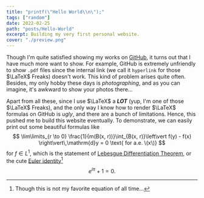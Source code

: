 ```yaml
---
title: "printf(\"Hello World\\n\");"
tags: ["random"]
date: 2022-02-25
path: "posts/Hello-World"
excerpt: Building my very first personal website.
cover: "./preview.png"
---
```


Though I'm quite satisfied showing my works on [GitHub](https://github.com/sleepymalc), it turns out that I have much more want to show. For example, GitHub is extremely unfriendly to show `.pdf` files since the internal link (we call it $\texttt{hyperlink}$ for those $\LaTeX$ Freaks) doesn't work. This kind 
of problem arises quite often. Besides, my only hobby these days is *photographing*, and as you can imagine, it's awkward to show your photos there...

Apart from all these, since I use $\LaTeX$ a ***LOT*** (yup, I'm one of those $\LaTeX$ Freaks), and the only way I know how to render $\LaTeX$ formulas on GitHub is *ugly*, and there are a bunch of limitations. Hence, this pushed me to build this website eventually.
To demonstrate, we can easily print out some beautiful formulas like 
$$
\lim\limits_{r \to 0} \frac{1}{m(B(x, r))}\int_{B(x, r)}\left\vert f(y) - f(x) \right\vert\,\mathrm{d}y = 0 \text{ for a.e. \(x\)}
$$
for $f\in L^1$, which is the statement of [Lebesgue Differentiation Theorem](https://en.wikipedia.org/wiki/Lebesgue_differentiation_theorem), or the cute [Euler identity](https://en.wikipedia.org/wiki/Euler%27s_identity)[^1]
$$
e^{i\pi} + 1 = 0.
$$
[^1]: Though this is not my favorite equation of all time...